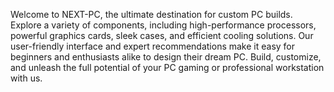 Welcome to NEXT-PC, the ultimate destination for custom PC builds. Explore a variety of components, including high-performance processors, powerful graphics cards, sleek cases, and efficient cooling solutions. Our user-friendly interface and expert recommendations make it easy for beginners and enthusiasts alike to design their dream PC. Build, customize, and unleash the full potential of your PC gaming or professional workstation with us.
